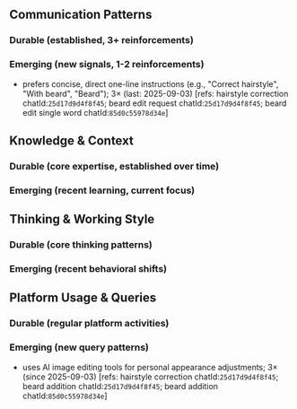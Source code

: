 ## Communication Patterns
### Durable (established, 3+ reinforcements)

### Emerging (new signals, 1-2 reinforcements)
- prefers concise, direct one-line instructions (e.g., "Correct hairstyle", "With beard", "Beard"); 3× (last: 2025-09-03) [refs: hairstyle correction chatId:`25d17d9d4f8f45`; beard edit request chatId:`25d17d9d4f8f45`; beard edit single word chatId:`85d0c55978d34e`]

## Knowledge & Context
### Durable (core expertise, established over time)

### Emerging (recent learning, current focus)

## Thinking & Working Style
### Durable (core thinking patterns)

### Emerging (recent behavioral shifts)

## Platform Usage & Queries
### Durable (regular platform activities)

### Emerging (new query patterns)
- uses AI image editing tools for personal appearance adjustments; 3× (since 2025-09-03) [refs: hairstyle correction chatId:`25d17d9d4f8f45`; beard addition chatId:`25d17d9d4f8f45`; beard addition chatId:`85d0c55978d34e`]